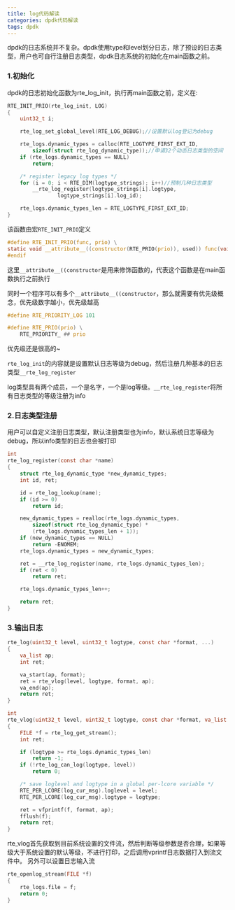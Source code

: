 ```yaml
---
title: log代码解读
categories: dpdk代码解读
tags: dpdk
---
```


dpdk的日志系统并不复杂。dpdk使用type和level划分日志，除了预设的日志类型，用户也可自行注册日志类型，dpdk日志系统的初始化在main函数之前。

### 1.初始化
dpdk的日志初始化函数为rte_log_init，执行再main函数之前，定义在:

```C
RTE_INIT_PRIO(rte_log_init, LOG)
{
	uint32_t i;

	rte_log_set_global_level(RTE_LOG_DEBUG);//设置默认log登记为debug

	rte_logs.dynamic_types = calloc(RTE_LOGTYPE_FIRST_EXT_ID,
		sizeof(struct rte_log_dynamic_type));//申请32个动态日志类型的空间
	if (rte_logs.dynamic_types == NULL)
		return;

	/* register legacy log types */
	for (i = 0; i < RTE_DIM(logtype_strings); i++)//预制几种日志类型
		__rte_log_register(logtype_strings[i].logtype,
				logtype_strings[i].log_id);

	rte_logs.dynamic_types_len = RTE_LOGTYPE_FIRST_EXT_ID;
}
```
该函数由宏`RTE_INIT_PRIO`定义
```C
#define RTE_INIT_PRIO(func, prio) \
static void __attribute__((constructor(RTE_PRIO(prio)), used)) func(void)
#endif
```
这里`__attribute__((constructor`是用来修饰函数的，代表这个函数是在main函数执行之前执行

同时一个程序可以有多个`__attribute__((constructor`，那么就需要有优先级概念，优先级数字越小，优先级越高
```C
#define RTE_PRIORITY_LOG 101

#define RTE_PRIO(prio) \
	RTE_PRIORITY_ ## prio
````
优先级还是很高的~

`rte_log_init`的内容就是设置默认日志等级为debug，然后注册几种基本的日志类型`__rte_log_register`

log类型具有两个成员，一个是名字，一个是log等级。`__rte_log_register`将所有日志类型的等级注册为info

### 2.日志类型注册
用户可以自定义注册日志类型，默认注册类型也为info，默认系统日志等级为debug，所以info类型的日志也会被打印
```C
int
rte_log_register(const char *name)
{
	struct rte_log_dynamic_type *new_dynamic_types;
	int id, ret;

	id = rte_log_lookup(name);
	if (id >= 0)
		return id;

	new_dynamic_types = realloc(rte_logs.dynamic_types,
		sizeof(struct rte_log_dynamic_type) *
		(rte_logs.dynamic_types_len + 1));
	if (new_dynamic_types == NULL)
		return -ENOMEM;
	rte_logs.dynamic_types = new_dynamic_types;

	ret = __rte_log_register(name, rte_logs.dynamic_types_len);
	if (ret < 0)
		return ret;

	rte_logs.dynamic_types_len++;

	return ret;
}
```
### 3.输出日志
```C
rte_log(uint32_t level, uint32_t logtype, const char *format, ...)
{
	va_list ap;
	int ret;

	va_start(ap, format);
	ret = rte_vlog(level, logtype, format, ap);
	va_end(ap);
	return ret;
}

int
rte_vlog(uint32_t level, uint32_t logtype, const char *format, va_list ap)
{
	FILE *f = rte_log_get_stream();
	int ret;

	if (logtype >= rte_logs.dynamic_types_len)
		return -1;
	if (!rte_log_can_log(logtype, level))
		return 0;

	/* save loglevel and logtype in a global per-lcore variable */
	RTE_PER_LCORE(log_cur_msg).loglevel = level;
	RTE_PER_LCORE(log_cur_msg).logtype = logtype;

	ret = vfprintf(f, format, ap);
	fflush(f);
	return ret;
}
```
rte_vlog首先获取到目前系统设置的文件流，然后判断等级参数是否合理，如果等级大于系统设置的默认等级，不进行打印，之后调用vprintf日志数据打入到流文件中。
另外可以设置日志输入流
```C
rte_openlog_stream(FILE *f)
{
	rte_logs.file = f;
	return 0;
}
```

